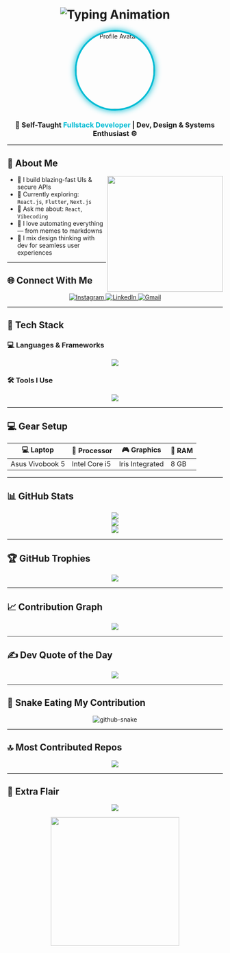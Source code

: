 <h1 align="center">
  <img src="https://readme-typing-svg.herokuapp.com?font=Fira+Code&size=25&pause=1000&center=true&vCenter=true&width=500&lines=Hi+I'm+PranavKrishnan!;Full-Stack+Developer;Creative+Frontend+Dev;Building+Cool+Things+🚀" alt="Typing Animation" />
</h1>

<p align="center">
 <img src="https://github.com/user-attachments/assets/1a6d0ec4-879f-4ce2-90c0-64d5ff346c7d" width="180" style="border-radius: 70%; border: 4px solid #00BCD4; box-shadow: 0 0 15px #00BCD4;" alt="Profile Avatar" />

</p>

<h3 align="center">
  🚀 <strong>Self-Taught <span style="color:#00bcd4;">Fullstack Developer</span> | Dev, Design & Systems Enthusiast ⚙️</strong>
</h3>

---

## 🧠 About Me

<img allign="right" src="https://cdn.dribbble.com/users/1162077/screenshots/3848914/programmer.gif" width="270" align="right" />


- 🔭 I build blazing-fast UIs & secure APIs  
- 🧪 Currently exploring: `React.js`, `Flutter`, `Next.js`  
- 💬 Ask me about: `React`, `Vibecoding`  
- 🤖 I love automating everything — from memes to markdowns  
- 🎨 I mix design thinking with dev for seamless user experiences  

---

## 🌐 Connect With Me

<p align="center">
  <a href="https://www.instagram.com/untold_mysteryz/" target="_blank">
    <img src="https://skillicons.dev/icons?i=instagram" alt="Instagram" />
  </a>
  <a href="https://www.linkedin.com/in/pranavkrishnan-b-b29268262" target="_blank">
    <img src="https://skillicons.dev/icons?i=linkedin" alt="LinkedIn" />
  </a>
  <a href="mailto:bpranavkrishnan@gmail.com">
    <img src="https://skillicons.dev/icons?i=gmail" alt="Gmail" />
  </a>
</p>

---

## 🧰 Tech Stack

### 💻 Languages & Frameworks
<p align="center">
  <img src="https://skillicons.dev/icons?i=html,css,js,react,nextjs,nodejs,express,flutter,dart,mongodb,firebase,bootstrap" />
</p>

### 🛠️ Tools I Use
<p align="center">
  <img src="https://skillicons.dev/icons?i=git,github,vscode,androidstudio,postman,figma" />
</p>

---

## 💻 Gear Setup

| 💻 Laptop        | 🧠 Processor  | 🎮 Graphics       | 🔋 RAM |
|------------------|--------------|------------------|--------|
| Asus Vivobook 5  | Intel Core i5| Iris Integrated  | 8 GB   |

---

## 📊 GitHub Stats

<p align="center">
  <img src="https://github-readme-stats.vercel.app/api?username=Bpranavkrishnan&theme=github_dark&hide_border=false&include_all_commits=true&count_private=true" />
  <br/>
  <img src="https://streak-stats.demolab.com?user=Bpranavkrishnan&theme=github-dark&hide_border=false" />
  <br/>
  <img src="https://github-readme-stats.vercel.app/api/top-langs/?username=Bpranavkrishnan&theme=github_dark&hide_border=false&layout=compact" />
</p>

---

## 🏆 GitHub Trophies

<p align="center">
  <img src="https://github-profile-trophy.vercel.app/?username=Bpranavkrishnan&theme=algolia&no-frame=false&no-bg=true&margin-w=15" />
</p>

---

## 📈 Contribution Graph

<p align="center">
  <img src="https://github-readme-activity-graph.vercel.app/graph?username=Bpranavkrishnan&theme=react-dark&bg_color=1d1d1d&color=00bcd4&line=00f5a0&point=f5a623&area=true&hide_border=true" />
</p>

---

## ✍️ Dev Quote of the Day

<p align="center">
  <img src="https://quotes-github-readme.vercel.app/api?type=horizontal&theme=dark" />
</p>

---

## 🐍 Snake Eating My Contribution

<p align="center">
  <picture>
    <source media="(prefers-color-scheme: dark)" srcset="https://raw.githubusercontent.com/tobiasmeyhoefer/tobiasmeyhoefer/output/github-snake-dark.svg" />
    <source media="(prefers-color-scheme: light)" srcset="https://raw.githubusercontent.com/tobiasmeyhoefer/tobiasmeyhoefer/output/github-snake.svg" />
    <img alt="github-snake" src="https://raw.githubusercontent.com/tobiasmeyhoefer/tobiasmeyhoefer/output/github-snake.svg" />
  </picture>
</p>

---

## 🔝 Most Contributed Repos

<p align="center">
  <img src="https://github-contributor-stats.vercel.app/api?username=Bpranavkrishnan&limit=5&theme=dark&combine_all_yearly_contributions=true" />
</p>

---

## 🎉 Extra Flair

<p align="center">
  <img src="https://readme-typing-svg.herokuapp.com?font=Fira+Code&size=22&duration=4000&pause=1000&color=36BCF7&center=true&vCenter=true&width=500&lines=Eat+🌮+Code+💻+Sleep+😴+Repeat+🔁;Passion+Drives+Everything+I+Build+🚀;Open+to+Collaborations+💬" />
</p>

<p align="center">
  <img src="https://media.giphy.com/media/ZVik7pBtu9dNS/giphy.gif" width="300" />
</p>
